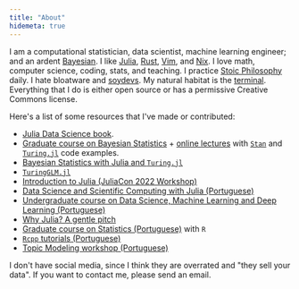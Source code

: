 ```yaml
---
title: "About"
hidemeta: true
---
```


I am a computational statistician, data scientist, machine learning engineer;
and an ardent [Bayesian](https://youtu.be/RMNwsdb5VU4).
I like [Julia](https://julialang.org),
[Rust](https://rust-lang.org/),
[Vim](https://www.vim.org/),
and [Nix](https://nixos.org).
I love math, computer science, coding, stats, and teaching.
I practice [Stoic Philosophy](https://stoicquotes.io) daily.
I hate bloatware and [soydevs](../2023-11-10-2023-11-13-soydev/).
My natural habitat is the [terminal](https://github.com/storopoli/flakes).
Everything that I do is either open source or has a permissive Creative Commons license.

Here's a list of some resources that I've made or contributed:

- [Julia Data Science book](https://juliadatascience.io/).
- [Graduate course on Bayesian Statistics](https://github.com/storopoli/Bayesian-Statistics) +
  [online lectures](https://www.youtube.com/playlist?list=PLpTXaEnTpmwPa1lx7VCbmqsSbXb2gg2PS)
  with [`Stan`](https://mc-stan.org) and
  [`Turing.jl`](https://turinglang.org) code examples.
- [Bayesian Statistics with Julia and `Turing.jl`](https://storopoli.io/Bayesian-Julia)
- [`TuringGLM.jl`](https://github.com/TuringLang/TuringGLM.jl)
- [Introduction to Julia (JuliaCon 2022 Workshop)](https://youtu.be/uiQpwMQZBTA)
- [Data Science and Scientific Computing with Julia (Portuguese)](https://storopoli.io/Computacao-Cientifica/)
- [Undergraduate course on Data Science, Machine Learning and Deep Learning (Portuguese)](https://github.com/storopoli/ciencia-de-dados)
- [Why Julia? A gentle pitch](https://storopoli.io/Why-Julia)
- [Graduate course on Statistics (Portuguese)](https://storopoli.io/Estatistica/)
  with `R`
- [`Rcpp` tutorials (Portuguese)](https://storopoli.io/Rcpp/)
- [Topic Modeling workshop (Portuguese)](https://storopoli.io/topic-modeling-workshop/)

I don't have social media, since I think they are overrated
and "they sell your data".
If you want to contact me, please send an email.
